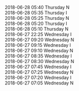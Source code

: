 2018-06-28 05:40 Thursday  N  
2018-06-28 05:35 Thursday  I  
2018-06-28 05:25 Thursday  N  
2018-06-28 05:20 Thursday  I  
2018-06-28 05:10 Thursday  N  
2018-06-27 22:25 Wednesday  I  
2018-06-27 09:20 Wednesday  N  
2018-06-27 09:15 Wednesday  I  
2018-06-27 09:10 Wednesday  N  
2018-06-27 08:35 Wednesday  I  
2018-06-27 08:30 Wednesday  N  
2018-06-27 07:45 Wednesday  I  
2018-06-27 07:25 Wednesday  N  
2018-06-27 07:20 Wednesday  I  
2018-06-27 07:05 Wednesday  N  
